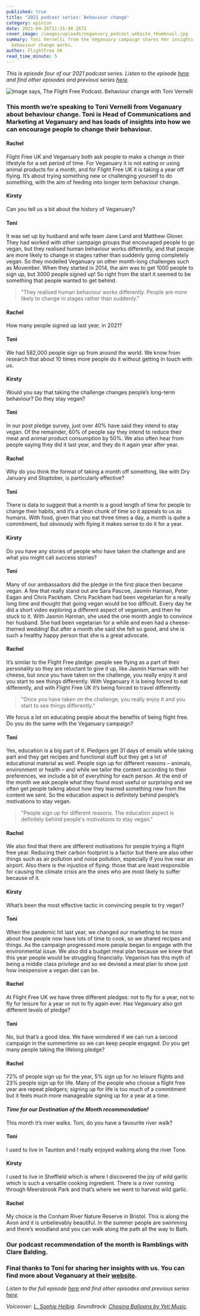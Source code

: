 ```yaml
---
published: true
title: "2021 podcast series: Behaviour change"
category: opinion
date: 2021-04-26T11:25:49.267Z
cover_image: /images/uploads/veganuary_podcast_website_thumbnail.jpg
summary: Toni Vernelli from the Veganuary campaign shares her insights into how
  behaviour change works.
author: FlightFree UK
read_time_minute: 5
---
```

*This is episode four of our 2021 podcast series. Listen to the episode [here](https://www.podbean.com/ew/pb-q9pqg-101c1cb) and find other episodes and previous series [here](/podcast/).*

![Image says, The Flight Free Podcast. Behaviour change with Toni Vernelli](/images/uploads/plain_veganuary_image_twitter.jpg)

### This month we’re speaking to Toni Vernelli from Veganuary about behaviour change. Toni is Head of Communications and Marketing at Veganuary and has loads of insights into how we can encourage people to change their behaviour.

#### Rachel

Flight Free UK and Veganuary both ask people to make a change in their lifestyle for a set period of time. For Veganuary it is not eating or using animal products for a month, and for Flight Free UK it is taking a year off flying. It’s about trying something new or challenging yourself to do something, with the aim of feeding into longer term behaviour change.

#### Kirsty

Can you tell us a bit about the history of Veganuary?

#### Toni

It was set up by husband and wife team Jane Land and Matthew Glover. They had worked with other campaign groups that encouraged people to go vegan, but they realised human behaviour works differently, and that people are more likely to change in stages rather than suddenly going completely vegan. So they modelled Veganuary on other month-long challenges such as Movember. When they started in 2014, the aim was to get 1000 people to sign up, but 3000 people signed up! So right from the start it seemed to be something that people wanted to get behind.

> "They realised human behaviour works differently. People are more likely to change in stages rather than suddenly."

#### Rachel

How many people signed up last year, in 2021?

#### Toni

We had 582,000 people sign up from around the world. We know from research that about 10 times more people do it without getting in touch with us.

#### Kirsty

Would you say that taking the challenge changes people’s long-term behaviour? Do they stay vegan?

#### Toni

In our post pledge survey, just over 40% have said they intend to stay vegan. Of the remainder, 60% of people say they intend to reduce their meat and animal product consumption by 50%. We also often hear from people saying they did it last year, and they do it again year after year.

#### Rachel

Why do you think the format of taking a month off something, like with Dry January and Stoptober, is particularly effective?

#### Toni

There is data to suggest that a month is a good length of time for people to change their habits, and it’s a clean chunk of time so it appeals to us as humans. With food, given that you eat three times a day, a month is quite a commitment, but obviously with flying it makes sense to do it for a year.

#### Kirsty

Do you have any stories of people who have taken the challenge and are what you might call success stories?

#### Toni

Many of our ambassadors did the pledge in the first place then became vegan. A few that really stand out are Sara Pascoe, Jasmin Harman, Peter Eagan and Chris Packham. Chris Packham had been vegetarian for a really long time and thought that going vegan would be too difficult. Every day he did a short video exploring a different aspect of veganism, and then he stuck to it. With Jasmin Harman, she used the one month angle to convince her husband. She had been vegetarian for a while and even had a cheese-themed wedding! But after a month she said she felt so good, and she is such a healthy happy person that she is a great advocate.

#### Rachel

It’s similar to the Flight Free pledge: people see flying as a part of their personality so they are reluctant to give it up, like Jasmin Harman with her cheese, but once you have taken on the challenge, you really enjoy it and you start to see things differently. With Veganuary it is being forced to eat differently, and with Flight Free UK it’s being forced to travel differently. 

> "Once you have taken on the challenge, you really enjoy it and you start to see things differently."

We focus a lot on educating people about the benefits of being flight free. Do you do the same with the Veganuary campaign?

#### Toni

Yes, education is a big part of it. Pledgers get 31 days of emails while taking part and they get recipes and functional stuff but they get a lot of educational material as well. People sign up for different reasons – animals, environment or health – and while we tailor the content according to their preferences, we include a bit of everything for each person. At the end of the month we ask people what they found most useful or surprising and we often get people talking about how they learned something new from the content we sent. So the education aspect is definitely behind people’s motivations to stay vegan.

> "People sign up for different reasons. The education aspect is definitely behind people's motivations to stay vegan."

#### Rachel

We also find that there are different motivations for people trying a flight free year. Reducing their carbon footprint is a factor but there are also other things such as air pollution and noise pollution, especially if you live near an airport. Also there is the injustice of flying: those that are least responsible for causing the climate crisis are the ones who are most likely to suffer because of it.

#### Kirsty

What’s been the most effective tactic in convincing people to try vegan?

#### Toni

When the pandemic hit last year, we changed our marketing to be more about how people now have lots of time to cook, so we shared recipes and things. As the campaign progressed more people began to engage with the environmental issue. We also did a budget meal plan because we knew that this year people would be struggling financially. Veganism has this myth of being a middle class privilege and so we devised a meal plan to show just how inexpensive a vegan diet can be.

#### Rachel

At Flight Free UK we have three different pledges: not to fly for a year, not to fly for leisure for a year or not to fly again ever. Has Veganuary also got different levels of pledge?

#### Toni

No, but that’s a good idea. We have wondered if we can run a second campaign in the summertime so we can keep people engaged. Do you get many people taking the lifelong pledge?

#### Rachel

72% of people sign up for the year, 5% sign up for no leisure flights and 23% people sign up for life. Many of the people who choose a flight free year are repeat pledgers; signing up for life is too much of a commitment but it feels much more manageable signing up for a year at a time.

#### *Time for our Destination of the Month recommendation!*

This month it’s river walks. Toni, do you have a favourite river walk?

#### Toni

I used to live in Taunton and I really enjoyed walking along the river Tone. 

#### Kirsty

I used to live in Sheffield which is where I discovered the joy of wild garlic which is such a versatile cooking ingredient. There is a river running through Meersbrook Park and that’s where we went to harvest wild garlic.

#### Rachel

My choice is the Conham River Nature Reserve in Bristol. This is along the Avon and it is unbelievably beautiful. In the summer people are swimming and there’s woodland and you can walk along the path all the way to Bath.

### Our podcast recommendation of the month is Ramblings with Clare Balding.

### Final thanks to Toni for sharing her insights with us. You can find more about Veganuary at their [website](https://veganuary.com/).

*Listen to the full episode [here](https://www.podbean.com/ew/pb-q9pqg-101c1cb) and find other episodes and previous series [here](/podcast/).*

*Voiceover: [L. Sophie Helbig](https://lshelbig.com/main/). Soundtrack: [Chasing Balloons by Yeti Music](https://uppbeat.io/track/yeti-music/chasing-balloons).*